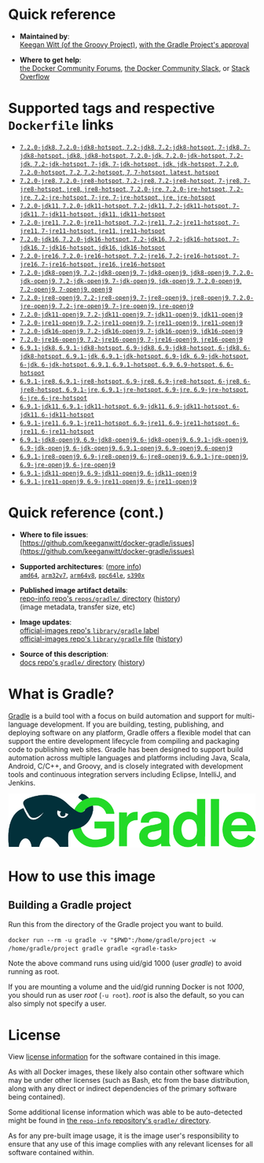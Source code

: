 <!--

********************************************************************************

WARNING:

    DO NOT EDIT "gradle/README.md"

    IT IS AUTO-GENERATED

    (from the other files in "gradle/" combined with a set of templates)

********************************************************************************

-->

# Quick reference

-	**Maintained by**:  
	[Keegan Witt (of the Groovy Project)](https://github.com/keeganwitt/docker-gradle), [with the Gradle Project's approval](https://discuss.gradle.org/t/official-docker-images/21159/8)

-	**Where to get help**:  
	[the Docker Community Forums](https://forums.docker.com/), [the Docker Community Slack](https://dockr.ly/slack), or [Stack Overflow](https://stackoverflow.com/search?tab=newest&q=docker)

# Supported tags and respective `Dockerfile` links

-	[`7.2.0-jdk8`, `7.2.0-jdk8-hotspot`, `7.2-jdk8`, `7.2-jdk8-hotspot`, `7-jdk8`, `7-jdk8-hotspot`, `jdk8`, `jdk8-hotspot`, `7.2.0-jdk`, `7.2.0-jdk-hotspot`, `7.2-jdk`, `7.2-jdk-hotspot`, `7-jdk`, `7-jdk-hotspot`, `jdk`, `jdk-hotspot`, `7.2.0`, `7.2.0-hotspot`, `7.2`, `7.2-hotspot`, `7`, `7-hotspot`, `latest`, `hotspot`](https://github.com/keeganwitt/docker-gradle/blob/314183716a384cb67c3dfd8e7a35c06aa0ab472e/hotspot/jdk8/Dockerfile)
-	[`7.2.0-jre8`, `7.2.0-jre8-hotspot`, `7.2-jre8`, `7.2-jre8-hotspot`, `7-jre8`, `7-jre8-hotspot`, `jre8`, `jre8-hotspot`, `7.2.0-jre`, `7.2.0-jre-hotspot`, `7.2-jre`, `7.2-jre-hotspot`, `7-jre`, `7-jre-hotspot`, `jre`, `jre-hotspot`](https://github.com/keeganwitt/docker-gradle/blob/314183716a384cb67c3dfd8e7a35c06aa0ab472e/hotspot/jre8/Dockerfile)
-	[`7.2.0-jdk11`, `7.2.0-jdk11-hotspot`, `7.2-jdk11`, `7.2-jdk11-hotspot`, `7-jdk11`, `7-jdk11-hotspot`, `jdk11`, `jdk11-hotspot`](https://github.com/keeganwitt/docker-gradle/blob/314183716a384cb67c3dfd8e7a35c06aa0ab472e/hotspot/jdk11/Dockerfile)
-	[`7.2.0-jre11`, `7.2.0-jre11-hotspot`, `7.2-jre11`, `7.2-jre11-hotspot`, `7-jre11`, `7-jre11-hotspot`, `jre11`, `jre11-hotspot`](https://github.com/keeganwitt/docker-gradle/blob/314183716a384cb67c3dfd8e7a35c06aa0ab472e/hotspot/jre11/Dockerfile)
-	[`7.2.0-jdk16`, `7.2.0-jdk16-hotspot`, `7.2-jdk16`, `7.2-jdk16-hotspot`, `7-jdk16`, `7-jdk16-hotspot`, `jdk16`, `jdk16-hotspot`](https://github.com/keeganwitt/docker-gradle/blob/314183716a384cb67c3dfd8e7a35c06aa0ab472e/hotspot/jdk16/Dockerfile)
-	[`7.2.0-jre16`, `7.2.0-jre16-hotspot`, `7.2-jre16`, `7.2-jre16-hotspot`, `7-jre16`, `7-jre16-hotspot`, `jre16`, `jre16-hotspot`](https://github.com/keeganwitt/docker-gradle/blob/314183716a384cb67c3dfd8e7a35c06aa0ab472e/hotspot/jre16/Dockerfile)
-	[`7.2.0-jdk8-openj9`, `7.2-jdk8-openj9`, `7-jdk8-openj9`, `jdk8-openj9`, `7.2.0-jdk-openj9`, `7.2-jdk-openj9`, `7-jdk-openj9`, `jdk-openj9`, `7.2.0-openj9`, `7.2-openj9`, `7-openj9`, `openj9`](https://github.com/keeganwitt/docker-gradle/blob/314183716a384cb67c3dfd8e7a35c06aa0ab472e/openj9/jdk8/Dockerfile)
-	[`7.2.0-jre8-openj9`, `7.2-jre8-openj9`, `7-jre8-openj9`, `jre8-openj9`, `7.2.0-jre-openj9`, `7.2-jre-openj9`, `7-jre-openj9`, `jre-openj9`](https://github.com/keeganwitt/docker-gradle/blob/314183716a384cb67c3dfd8e7a35c06aa0ab472e/openj9/jre8/Dockerfile)
-	[`7.2.0-jdk11-openj9`, `7.2-jdk11-openj9`, `7-jdk11-openj9`, `jdk11-openj9`](https://github.com/keeganwitt/docker-gradle/blob/314183716a384cb67c3dfd8e7a35c06aa0ab472e/openj9/jdk11/Dockerfile)
-	[`7.2.0-jre11-openj9`, `7.2-jre11-openj9`, `7-jre11-openj9`, `jre11-openj9`](https://github.com/keeganwitt/docker-gradle/blob/314183716a384cb67c3dfd8e7a35c06aa0ab472e/openj9/jre11/Dockerfile)
-	[`7.2.0-jdk16-openj9`, `7.2-jdk16-openj9`, `7-jdk16-openj9`, `jdk16-openj9`](https://github.com/keeganwitt/docker-gradle/blob/314183716a384cb67c3dfd8e7a35c06aa0ab472e/openj9/jdk16/Dockerfile)
-	[`7.2.0-jre16-openj9`, `7.2-jre16-openj9`, `7-jre16-openj9`, `jre16-openj9`](https://github.com/keeganwitt/docker-gradle/blob/314183716a384cb67c3dfd8e7a35c06aa0ab472e/openj9/jre16/Dockerfile)
-	[`6.9.1-jdk8`, `6.9.1-jdk8-hotspot`, `6.9-jdk8`, `6.9-jdk8-hotspot`, `6-jdk8`, `6-jdk8-hotspot`, `6.9.1-jdk`, `6.9.1-jdk-hotspot`, `6.9-jdk`, `6.9-jdk-hotspot`, `6-jdk`, `6-jdk-hotspot`, `6.9.1`, `6.9.1-hotspot`, `6.9`, `6.9-hotspot`, `6`, `6-hotspot`](https://github.com/keeganwitt/docker-gradle/blob/808c1e65276284d6f065488c4b4b81027341dcb8/hotspot/jdk8/Dockerfile)
-	[`6.9.1-jre8`, `6.9.1-jre8-hotspot`, `6.9-jre8`, `6.9-jre8-hotspot`, `6-jre8`, `6-jre8-hotspot`, `6.9.1-jre`, `6.9.1-jre-hotspot`, `6.9-jre`, `6.9-jre-hotspot`, `6-jre`, `6-jre-hotspot`](https://github.com/keeganwitt/docker-gradle/blob/808c1e65276284d6f065488c4b4b81027341dcb8/hotspot/jre8/Dockerfile)
-	[`6.9.1-jdk11`, `6.9.1-jdk11-hotspot`, `6.9-jdk11`, `6.9-jdk11-hotspot`, `6-jdk11`, `6-jdk11-hotspot`](https://github.com/keeganwitt/docker-gradle/blob/808c1e65276284d6f065488c4b4b81027341dcb8/hotspot/jdk11/Dockerfile)
-	[`6.9.1-jre11`, `6.9.1-jre11-hotspot`, `6.9-jre11`, `6.9-jre11-hotspot`, `6-jre11`, `6-jre11-hotspot`](https://github.com/keeganwitt/docker-gradle/blob/808c1e65276284d6f065488c4b4b81027341dcb8/hotspot/jre11/Dockerfile)
-	[`6.9.1-jdk8-openj9`, `6.9-jdk8-openj9`, `6-jdk8-openj9`, `6.9.1-jdk-openj9`, `6.9-jdk-openj9`, `6-jdk-openj9`, `6.9.1-openj9`, `6.9-openj9`, `6-openj9`](https://github.com/keeganwitt/docker-gradle/blob/808c1e65276284d6f065488c4b4b81027341dcb8/openj9/jdk8/Dockerfile)
-	[`6.9.1-jre8-openj9`, `6.9-jre8-openj9`, `6-jre8-openj9`, `6.9.1-jre-openj9`, `6.9-jre-openj9`, `6-jre-openj9`](https://github.com/keeganwitt/docker-gradle/blob/808c1e65276284d6f065488c4b4b81027341dcb8/openj9/jre8/Dockerfile)
-	[`6.9.1-jdk11-openj9`, `6.9-jdk11-openj9`, `6-jdk11-openj9`](https://github.com/keeganwitt/docker-gradle/blob/808c1e65276284d6f065488c4b4b81027341dcb8/openj9/jdk11/Dockerfile)
-	[`6.9.1-jre11-openj9`, `6.9-jre11-openj9`, `6-jre11-openj9`](https://github.com/keeganwitt/docker-gradle/blob/808c1e65276284d6f065488c4b4b81027341dcb8/openj9/jre11/Dockerfile)

# Quick reference (cont.)

-	**Where to file issues**:  
	[https://github.com/keeganwitt/docker-gradle/issues](https://github.com/keeganwitt/docker-gradle/issues)

-	**Supported architectures**: ([more info](https://github.com/docker-library/official-images#architectures-other-than-amd64))  
	[`amd64`](https://hub.docker.com/r/amd64/gradle/), [`arm32v7`](https://hub.docker.com/r/arm32v7/gradle/), [`arm64v8`](https://hub.docker.com/r/arm64v8/gradle/), [`ppc64le`](https://hub.docker.com/r/ppc64le/gradle/), [`s390x`](https://hub.docker.com/r/s390x/gradle/)

-	**Published image artifact details**:  
	[repo-info repo's `repos/gradle/` directory](https://github.com/docker-library/repo-info/blob/master/repos/gradle) ([history](https://github.com/docker-library/repo-info/commits/master/repos/gradle))  
	(image metadata, transfer size, etc)

-	**Image updates**:  
	[official-images repo's `library/gradle` label](https://github.com/docker-library/official-images/issues?q=label%3Alibrary%2Fgradle)  
	[official-images repo's `library/gradle` file](https://github.com/docker-library/official-images/blob/master/library/gradle) ([history](https://github.com/docker-library/official-images/commits/master/library/gradle))

-	**Source of this description**:  
	[docs repo's `gradle/` directory](https://github.com/docker-library/docs/tree/master/gradle) ([history](https://github.com/docker-library/docs/commits/master/gradle))

# What is Gradle?

[Gradle](https://gradle.org/) is a build tool with a focus on build automation and support for multi-language development. If you are building, testing, publishing, and deploying software on any platform, Gradle offers a flexible model that can support the entire development lifecycle from compiling and packaging code to publishing web sites. Gradle has been designed to support build automation across multiple languages and platforms including Java, Scala, Android, C/C++, and Groovy, and is closely integrated with development tools and continuous integration servers including Eclipse, IntelliJ, and Jenkins.

![logo](https://raw.githubusercontent.com/docker-library/docs/c3d3ca6beed000f9ba6eabc98f3399158f520256/gradle/logo.png)

# How to use this image

## Building a Gradle project

Run this from the directory of the Gradle project you want to build.

`docker run --rm -u gradle -v "$PWD":/home/gradle/project -w /home/gradle/project gradle gradle <gradle-task>`

Note the above command runs using uid/gid 1000 (user *gradle*) to avoid running as root.

If you are mounting a volume and the uid/gid running Docker is not *1000*, you should run as user *root* (`-u root`). *root* is also the default, so you can also simply not specify a user.

# License

View [license information](https://gradle.org/license/) for the software contained in this image.

As with all Docker images, these likely also contain other software which may be under other licenses (such as Bash, etc from the base distribution, along with any direct or indirect dependencies of the primary software being contained).

Some additional license information which was able to be auto-detected might be found in [the `repo-info` repository's `gradle/` directory](https://github.com/docker-library/repo-info/tree/master/repos/gradle).

As for any pre-built image usage, it is the image user's responsibility to ensure that any use of this image complies with any relevant licenses for all software contained within.
